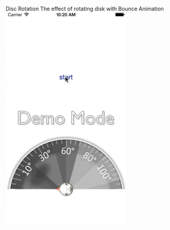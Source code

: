 Disc Rotation
The effect of rotating disk with Bounce Animation
 ![image](https://github.com/zhengjie1/DiscRotation/blob/master/show.gif)

